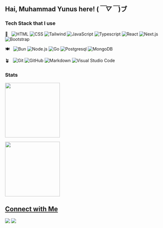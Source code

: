 ## Hai, Muhammad Yunus here! (*￣▽￣*)ブ

### Tech Stack that I use
🥗 &nbsp;
  ![HTML](https://img.shields.io/badge/-HTML-333333?style=flat&logo=HTML5)
  ![CSS](https://img.shields.io/badge/-CSS-333333?style=flat&logo=CSS3&logoColor=1572B6)
  ![Tailwind](https://img.shields.io/badge/-Tailwind-333333?style=flat&logo=tailwindcss&logoColor=563D7C)
  ![JavaScript](https://img.shields.io/badge/-JavaScript-333333?style=flat&logo=javascript)
  ![Typescript](https://img.shields.io/badge/-JavaScript-333333?style=flat&logo=typescript)
  ![React](https://img.shields.io/badge/-React-333333?style=flat&logo=react)
  ![Next.js](https://img.shields.io/badge/-Next.js-333333?style=flat&logo=next.js)
  ![Bootstrap](https://img.shields.io/badge/-Bootstrap-333333?style=flat&logo=bootstrap&logoColor=563D7C)

🍽️ &nbsp;
  ![Bun](https://img.shields.io/badge/-Bun-333333?style=flat&logo=bun)
  ![Node.js](https://img.shields.io/badge/-Node.js-333333?style=flat&logo=node.js)
  ![Go](https://img.shields.io/badge/-Go-333333?style=flat&logo=go)
  ![Postgresql](https://img.shields.io/badge/-Postgresql-333333?style=flat&logo=postgresql)
  ![MongoDB](https://img.shields.io/badge/-MongoDB-333333?style=flat&logo=mongodb)
  
🪴 &nbsp;
  ![Git](https://img.shields.io/badge/-Git-333333?style=flat&logo=git)
  ![GitHub](https://img.shields.io/badge/-GitHub-333333?style=flat&logo=github)
  ![Markdown](https://img.shields.io/badge/-Markdown-333333?style=flat&logo=markdown)
  ![Visual Studio Code](https://img.shields.io/badge/-Visual%20Studio%20Code-333333?style=flat&logo=visual-studio-code&logoColor=007ACC)

### Stats
<p>
  <a href="https://github.com/snymnd">
  <img height="180em" src="https://my-github-stats-nine.vercel.app/api?username=snymnd&count_private=true&show_icons=true&hide=stars,contribs&hide_rank=true&title_color=8afbfd&icon_color=8afbfd&theme=algolia" />
</p>
<p>
  <a href="https://github.com/snymnd">
  <img height="180em" src="https://my-github-stats-nine.vercel.app/api/top-langs/?username=snymnd&layout=compact&title_color=8afbfd&icon_color=8afbfd&theme=algolia" />
</p>


## Connect with Me

<a href="https://www.linkedin.com/in/muhammad-yunus-68920021b/" target="_blank" rel="noreferrer noopener"><img src="https://img.shields.io/badge/-LI%20Muhammad%20Yunus-0077B5?style=flat-square&logo=LinkedIn&logoColor=white"/></a>
<a href="mailto:muh.yunus310502@gmail.com"><img src="https://img.shields.io/badge/-muh.yunus310502@gmail.com-D14836?style=flat-square&logo=Gmail&logoColor=white"/></a>
